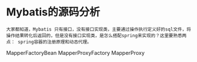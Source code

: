 # Mybatis的源码分析


	大家都知道，Mybatis 只有接口，没有接口实现类，主要通过操作执行定义好的sql文件，将操作结果转化后返回的，但是没有接口实现类，是怎么搭配spring来实现的？这里要熟悉两点： spring容器的注册原理和动态代理。

MapperFactoryBean MapperProxyFactory  MapperProxy




